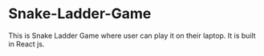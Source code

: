 # Snake-Ladder-Game
This is Snake Ladder Game where user can play it on their laptop.
It is built in React js.
